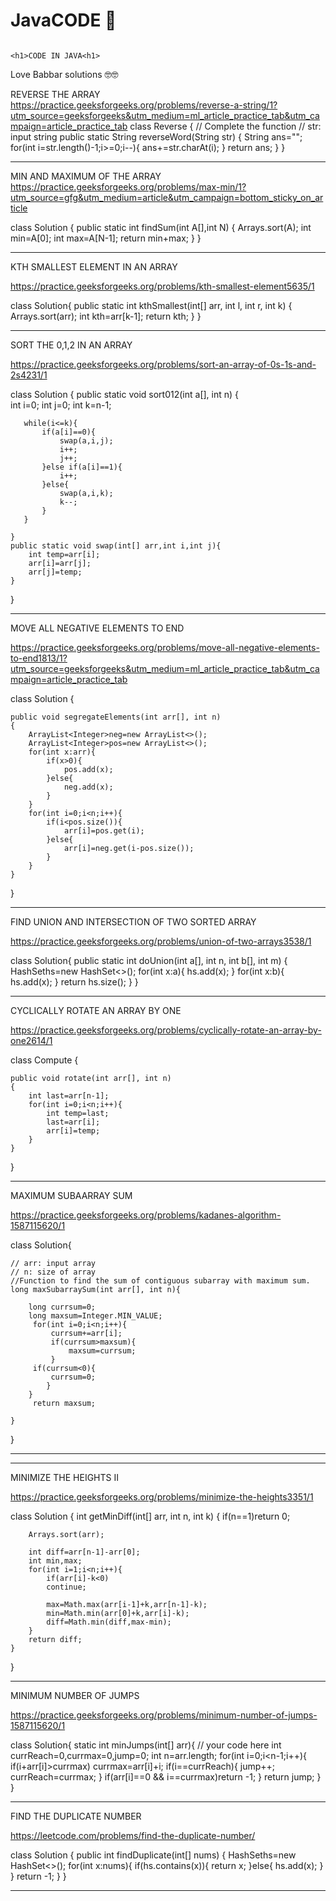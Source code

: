 # JavaCODE 🥀

                                                                      <h1>CODE IN JAVA<h1>

Love Babbar solutions 🤓🤓  



REVERSE THE ARRAY
https://practice.geeksforgeeks.org/problems/reverse-a-string/1?utm_source=geeksforgeeks&utm_medium=ml_article_practice_tab&utm_campaign=article_practice_tab
class Reverse
{
    // Complete the function
    // str: input  string
    public static String reverseWord(String str)
    {
        String ans="";
        for(int i=str.length()-1;i>=0;i--){
            ans+=str.charAt(i);
        }
        return ans;
   }
}

---------------------------------------------------------------------------------------------------------------------------------------------------------------------------------

MIN AND MAXIMUM OF THE ARRAY
https://practice.geeksforgeeks.org/problems/max-min/1?utm_source=gfg&utm_medium=article&utm_campaign=bottom_sticky_on_article 

class Solution
{ 
    public static int findSum(int A[],int N) 
    {
       Arrays.sort(A);
       int min=A[0];
       int max=A[N-1];
       return min+max;
    }
}

-----------------------------------------------------------------------------------------------------------------------------------------------------------------------------

KTH SMALLEST ELEMENT IN AN ARRAY

https://practice.geeksforgeeks.org/problems/kth-smallest-element5635/1

class Solution{
    public static int kthSmallest(int[] arr, int l, int r, int k) 
    { 
        Arrays.sort(arr);
        int kth=arr[k-1];
        return kth;
    } 
}


------------------------------------------------------------------------------------------------------------------------------------------------------------------------------------

SORT THE 0,1,2 IN AN ARRAY

https://practice.geeksforgeeks.org/problems/sort-an-array-of-0s-1s-and-2s4231/1

class Solution
{
    public static void sort012(int a[], int n)
    {   
       int i=0;
       int j=0;
       int k=n-1;
       
       while(i<=k){
           if(a[i]==0){
               swap(a,i,j);
               i++;
               j++;
           }else if(a[i]==1){
               i++;
           }else{
               swap(a,i,k);
               k--;
           }
       }
       
    }
    public static void swap(int[] arr,int i,int j){
        int temp=arr[i];
        arr[i]=arr[j];
        arr[j]=temp;
    }
}

------------------------------------------------------------------------------------------------------------------------------------------------------------------------------------

MOVE ALL NEGATIVE ELEMENTS TO END

https://practice.geeksforgeeks.org/problems/move-all-negative-elements-to-end1813/1?utm_source=geeksforgeeks&utm_medium=ml_article_practice_tab&utm_campaign=article_practice_tab

class Solution {
    
    public void segregateElements(int arr[], int n)
    {
        ArrayList<Integer>neg=new ArrayList<>();
        ArrayList<Integer>pos=new ArrayList<>();
        for(int x:arr){
            if(x>0){
                pos.add(x);
            }else{
                neg.add(x);
            }
        }
        for(int i=0;i<n;i++){
            if(i<pos.size()){
                arr[i]=pos.get(i);
            }else{
                arr[i]=neg.get(i-pos.size());
            }
        }
    }
}

--------------------------------------------------------------------------------------------------------------------------------------------------------------------------

FIND UNION AND INTERSECTION OF  TWO SORTED  ARRAY 

https://practice.geeksforgeeks.org/problems/union-of-two-arrays3538/1

class Solution{
    public static int doUnion(int a[], int n, int b[], int m) 
    {
        HashSet<Integer>hs=new HashSet<>();
        for(int x:a){
            hs.add(x);
        }
        for(int x:b){
            hs.add(x);
        }
        return hs.size();
    }
}

------------------------------------------------------------------------------------------------------------------------------------------------------------------------------

CYCLICALLY ROTATE AN ARRAY BY ONE

https://practice.geeksforgeeks.org/problems/cyclically-rotate-an-array-by-one2614/1

class Compute {
    
    public void rotate(int arr[], int n)
    {
        int last=arr[n-1];
        for(int i=0;i<n;i++){
            int temp=last;
            last=arr[i];
            arr[i]=temp;
        }
    }
}

--------------------------------------------------------------------------------------------------------------------------------------------------------------------------------

MAXIMUM SUBAARRAY SUM

https://practice.geeksforgeeks.org/problems/kadanes-algorithm-1587115620/1


class Solution{

    // arr: input array
    // n: size of array
    //Function to find the sum of contiguous subarray with maximum sum.
    long maxSubarraySum(int arr[], int n){
        
        long currsum=0;
        long maxsum=Integer.MIN_VALUE;
         for(int i=0;i<n;i++){
             currsum+=arr[i];
             if(currsum>maxsum){
                 maxsum=currsum;
             }
         if(currsum<0){
             currsum=0;
            }
        }
         return maxsum;
        
    }
    
}


---------------------------------------------------------------------------------------------------------------------------------------------------------------------

---------------------------------------------------------------------------------------------------------------------------------------------------------------------

MINIMIZE THE HEIGHTS II

https://practice.geeksforgeeks.org/problems/minimize-the-heights3351/1

class Solution {
    int getMinDiff(int[] arr, int n, int k) {
        if(n==1)return 0;
        
        Arrays.sort(arr);
        
        int diff=arr[n-1]-arr[0];
        int min,max;
        for(int i=1;i<n;i++){
            if(arr[i]-k<0)
            continue;
            
            max=Math.max(arr[i-1]+k,arr[n-1]-k);
            min=Math.min(arr[0]+k,arr[i]-k);
            diff=Math.min(diff,max-min);
        }
        return diff;
    }
}

-----------------------------------------------------------------------------------------------------------------------------------------------------------------

MINIMUM NUMBER OF JUMPS

https://practice.geeksforgeeks.org/problems/minimum-number-of-jumps-1587115620/1

class Solution{
    static int minJumps(int[] arr){
        // your code here
        int currReach=0,currmax=0,jump=0;
        int n=arr.length;
        for(int i=0;i<n-1;i++){
            if(i+arr[i]>currmax)
                currmax=arr[i]+i;
                if(i==currReach){
                    jump++;
                    currReach=currmax;
        }
            if(arr[i]==0 && i==currmax)return -1;
        }
        return jump;
    }
}

------------------------------------------------------------------------------------------------------------------------------------------------------------------

FIND THE DUPLICATE NUMBER

https://leetcode.com/problems/find-the-duplicate-number/


class Solution {
    public int findDuplicate(int[] nums) {
    HashSet<Integer>hs=new HashSet<>();
    for(int x:nums){
        if(hs.contains(x)){
            return x;
        }else{
            hs.add(x);
        }
    }
    return -1;
}
}


-----------------------------------------------------------------------------------------------------------------------------------------------------------------


